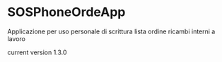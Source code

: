 # SOSPhoneOrdeApp
Applicazione per uso personale di scrittura lista ordine ricambi interni a lavoro

current version 1.3.0
